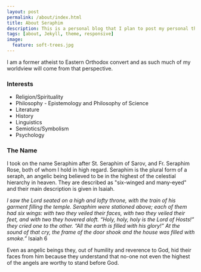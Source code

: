 ```yaml
---
layout: post
permalink: /about/index.html
title: About Seraphim
description: This is a personal blog that I plan to post my personal thoughts on issues concerning the spiritual state of the world as well as a place to publish my short stories.
tags: [about, Jekyll, theme, responsive]
image:
  feature: soft-trees.jpg
---
```


I am a former atheist to Eastern Orthodox convert and as such much of my worldview will come from that perspective.
### Interests
* Religion/Spirituality
* Philosophy - Epistemology and Philosophy of Science
* Literature
* History
* Linguistics
* Semiotics/Symbolism
* Psychology

### The Name
I took on the name Seraphim after St. Seraphim of Sarov, and Fr. Seraphim Rose, both of whom I hold in high regard. Seraphim is the plural form of a seraph, an angelic being believed to be in the highest of the celestial hierarchy in heaven. They are described as "six-winged and many-eyed" and their main description is given in Isaiah.

*I saw the Lord seated on a high and lofty throne, with the train of his garment filling the temple. Seraphim were stationed above; each of them had six wings: with two they veiled their faces, with two they veiled their feet, and with two they hovered aloft. “Holy, holy, holy is the Lord of Hosts!” they cried one to the other. “All the earth is filled with his glory!” At the sound of that cry, the frame of the door shook and the house was filled with smoke.”*  Isaiah 6

Even as angelic beings they, out of humility and reverence to God, hid their faces from him because they understand that no-one not even the highest of the angels are worthy to stand before God.
